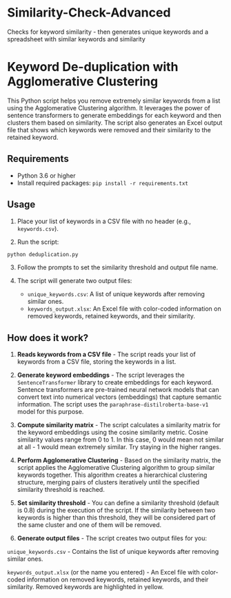 # Similarity-Check-Advanced
Checks for keyword similarity - then generates unique keywords and a spreadsheet with similar keywords and similarity

# Keyword De-duplication with Agglomerative Clustering

This Python script helps you remove extremely similar keywords from a list using the Agglomerative Clustering algorithm. It leverages the power of sentence transformers to generate embeddings for each keyword and then clusters them based on similarity. The script also generates an Excel output file that shows which keywords were removed and their similarity to the retained keyword.

## Requirements

- Python 3.6 or higher
- Install required packages: `pip install -r requirements.txt`

## Usage

1. Place your list of keywords in a CSV file with no header (e.g., `keywords.csv`).

2. Run the script:

```bash
python deduplication.py
```

3. Follow the prompts to set the similarity threshold and output file name.

4. The script will generate two output files:
    - `unique_keywords.csv`: A list of unique keywords after removing similar ones.
    - `keywords_output.xlsx`: An Excel file with color-coded information on removed keywords, retained keywords, and their similarity.


## How does it work?

1. **Reads keywords from a CSV file** - The script reads your list of keywords from a CSV file, storing the keywords in a list.

2. **Generate keyword embeddings** - The script leverages the ```SentenceTransformer``` library to create embeddings for each keyword. Sentence transformers are pre-trained neural network models that can convert text into numerical vectors (embeddings) that capture semantic information. The script uses the ```paraphrase-distilroberta-base-v1``` model for this purpose.

3. **Compute similarity matrix** - The script calculates a similarity matrix for the keyword embeddings using the cosine similarity metric. Cosine similarity values range from 0 to 1. In this case, 0 would mean not similar at all - 1 would mean extremely similar. Try staying in the higher ranges.

4. **Perform Agglomerative Clustering** - Based on the similarity matrix, the script applies the Agglomerative Clustering algorithm to group similar keywords together. This algorithm creates a hierarchical clustering structure, merging pairs of clusters iteratively until the specified similarity threshold is reached.

5. **Set similarity threshold** - You can define a similarity threshold (default is 0.8) during the execution of the script. If the similarity between two keywords is higher than this threshold, they will be considered part of the same cluster and one of them will be removed.

6. **Generate output files** - The script creates two output files for you:

```unique_keywords.csv``` - Contains the list of unique keywords after removing similar ones.

```keywords_output.xlsx``` (or the name you entered) - An Excel file with color-coded information on removed keywords, retained keywords, and their similarity. Removed keywords are highlighted in yellow.
